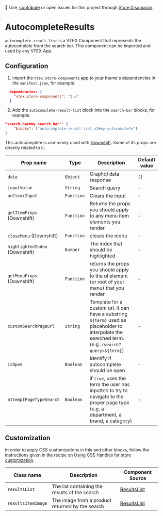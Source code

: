 📢 Use, [contribute](https://github.com/vtex-apps/store-components) or open issues for this project through [Store Discussion](https://github.com/vtex-apps/store-discussion).

# AutocompleteResults

`autocomplete-result-list` is a VTEX Component that represents the autocomplete from the search bar. This component can be imported and used by any VTEX App.

## Configuration

1. Import the `vtex.store-components` app to your theme's dependencies in the `manifest.json`, for example:

```json
  dependencies: {
    "vtex.store-components": "3.x"
  }
```

2. Add the `autocomplete-result-list` block into the `search-bar` blocks, for example:

```json
"search-bar#my-search-bar": {
    "blocks": ["autocomplete-result-list.v2#my-autocomplete"]
}
```

This autocomplete is commonly used with [Downshift](https://github.com/downshift-js/downshift). Some of its props are directly related to it.

| Prop name                      | Type       | Description                                                                                                                                       | Default value |
| ------------------------------ | ---------- | ------------------------------------------------------------------------------------------------------------------------------------------------- | ------------- |
| `data`                         | `Object`   | Graphql data response                                                                                                                             | `{}`          |
| `inputValue`                   | `String`   | Search query                                                                                                                                      | -             |
| `onClearInput`                 | `Function` | Clears the input                                                                                                                                  | -             |
| `getItemProps` (Downshift)     | `Function` | Returns the props you should apply to any menu item elements you render                                                                           | -             |
| `closeMenu` (Downshift)        | `Function` | closes the menu                                                                                                                                   | -             |
| `highlightedIndex` (Downshift) | `Number`   | The index that should be highlighted                                                                                                              | -             |
| `getMenuProps` (Downshift)     | `Function` | returns the props you should apply to the ul element (or root of your menu) that you render                                                       | -             |
| `customSearchPageUrl`          | `String`   | Template for a custom url. It can have a substring `${term}` used as placeholder to interpolate the searched term. (e.g. `/search?query=${term}`) | -             |
| `isOpen`                       | `Boolean`  | Identify if autocomplete should be open                                                                                                           | -             |
| `attemptPageTypeSearch`        | `Boolean`  | if `true`, uses the term the user has inputted to try to navigate to the proper page type (e.g. a department, a brand, a category)                | -             |

## Customization

In order to apply CSS customizations in this and other blocks, follow the instructions given in the recipe on [Using CSS Handles for store customization](https://vtex.io/docs/recipes/style/using-css-handles-for-store-customization).

| Class name         | Description                                     | Component Source                                                     |
| ------------------ | ----------------------------------------------- | -------------------------------------------------------------------- |
| `resultsList`      | The list containing the results of the search   | [ResultsList](/react/components/SearchBar/components/ResultsList.js) |
| `resultsItemImage` | The image from a product returned by the search | [ResultsList](/react/components/SearchBar/components/ResultsList.js) |
